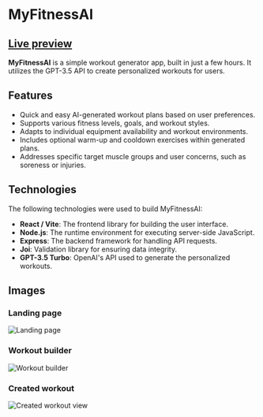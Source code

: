 # MyFitnessAI

## [Live preview](https://myfitnessai.onrender.com)

**MyFitnessAI** is a simple workout generator app, built in just a few hours. It utilizes the GPT-3.5 API to create personalized workouts for users.

## Features
* Quick and easy AI-generated workout plans based on user preferences.
* Supports various fitness levels, goals, and workout styles.
* Adapts to individual equipment availability and workout environments.
* Includes optional warm-up and cooldown exercises within generated plans.
* Addresses specific target muscle groups and user concerns, such as soreness or injuries.

## Technologies

The following technologies were used to build MyFitnessAI:

* **React / Vite**: The frontend library for building the user interface.
* **Node.js**: The runtime environment for executing server-side JavaScript.
* **Express**: The backend framework for handling API requests.
* **Joi**: Validation library for ensuring data integrity.
* **GPT-3.5 Turbo**:  OpenAI's API used to generate the personalized workouts.

## Images

### Landing page
![Landing page](https://i.imgur.com/4CC6EC8.png)

### Workout builder
![Workout builder](https://i.imgur.com/GS582mj.png)

### Created workout
![Created workout view](https://i.imgur.com/IporRFd.png)